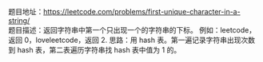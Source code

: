 题目地址：https://leetcode.com/problems/first-unique-character-in-a-string/  
题目描述：返回字符串中第一个只出现一个的字符串的下标。
例如：leetcode，返回 0，loveleetcode，返回 2.
思路：用 hash 表。第一遍记录字符串出现次数到 hash 表，第二表遍历字符串找 hash 表中值为 1 的。
